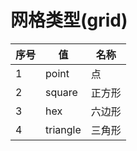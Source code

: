 # 网格类型(grid)

| 序号 | 值       | 名称   |
| ---- | -------- | ------ |
| 1    | point    | 点     |
| 2    | square   | 正方形 |
| 3    | hex      | 六边形 |
| 4    | triangle | 三角形 |


